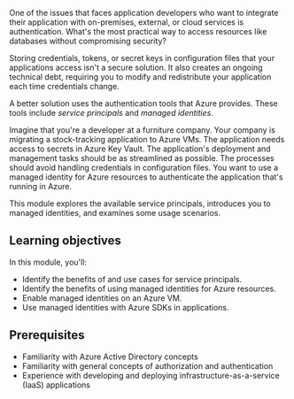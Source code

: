 One of the issues that faces application developers who want to integrate their application with on-premises, external, or cloud services is authentication. What's the most practical way to access resources like databases without compromising security?

Storing credentials, tokens, or secret keys in configuration files that your applications access isn't a secure solution. It also creates an ongoing technical debt, requiring you to modify and redistribute your application each time credentials change.

A better solution uses the authentication tools that Azure provides. These tools include *service principals* and *managed identities*.

Imagine that you're a developer at a furniture company. Your company is migrating a stock-tracking application to Azure VMs. The application needs access to secrets in Azure Key Vault. The application's deployment and management tasks should be as streamlined as possible. The processes should avoid handling credentials in configuration files. You want to use a managed identity for Azure resources to authenticate the application that's running in Azure.

This module explores the available service principals, introduces you to managed identities, and examines some usage scenarios.

## Learning objectives

In this module, you'll:

- Identify the benefits of and use cases for service principals.
- Identify the benefits of using managed identities for Azure resources.
- Enable managed identities on an Azure VM.
- Use managed identities with Azure SDKs in applications.

## Prerequisites

- Familiarity with Azure Active Directory concepts
- Familiarity with general concepts of authorization and authentication
- Experience with developing and deploying infrastructure-as-a-service (IaaS) applications